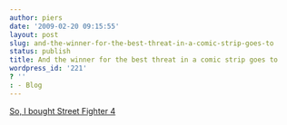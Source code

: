 ```yaml
---
author: piers
date: '2009-02-20 09:15:55'
layout: post
slug: and-the-winner-for-the-best-threat-in-a-comic-strip-goes-to
status: publish
title: And the winner for the best threat in a comic strip goes to
wordpress_id: '221'
? ''
: - Blog
---
```


[So, I bought Street Fighter 4](http://cad-comic.com/comic.php?d=20090220)

